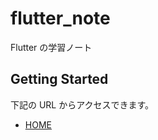 # flutter_note

Flutter の学習ノート

## Getting Started

下記の URL からアクセスできます。

- [HOME](https://shinnkura.github.io/flutter_note/#/)
